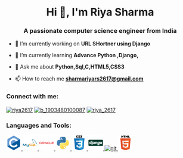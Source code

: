 <h1 align="center">Hi 👋, I'm Riya Sharma</h1>
<h3 align="center">A passionate computer science engineer from India</h3>

<!-- <p align="left"> <img src="https://komarev.com/ghpvc/?username=rashipandey87&label=Profile%20views&color=0e75b6&style=flat" alt="rashipandey87" /> </p> -->

<!-- <p align="left"> <a href="https://twitter.com/rashipa05613801" target="blank"><img src="https://img.shields.io/twitter/follow/rashipa05613801?logo=twitter&style=for-the-badge" alt="rashipa05613801" /></a> </p> -->

- 🔭 I’m currently working on **URL SHortner using Django**

- 🌱 I’m currently learning **Advance Python ,Django,**

- 💬 Ask me about **Python,Sql,C,HTML5,CSS3**

- 📫 How to reach me **sharmariyars2617@gmail.com**

<h3 align="left">Connect with me:</h3>
<p align="left">
<!-- <a href="https://twitter.com/rashipa05613801" target="blank"><img align="center" src="https://raw.githubusercontent.com/rahuldkjain/github-profile-readme-generator/master/src/images/icons/Social/twitter.svg" alt="rashipa05613801" height="30" width="40" /></a> -->
<a href="https://www.linkedin.com/in/riya-sharma-6978b1211/" target="blank"><img align="center" src="https://raw.githubusercontent.com/rahuldkjain/github-profile-readme-generator/master/src/images/icons/Social/linked-in-alt.svg" alt="riya2617" height="30" width="40" /></a>
<a href="https://www.hackerrank.com/B_1903480100087" target="blank"><img align="center" src="https://raw.githubusercontent.com/rahuldkjain/github-profile-readme-generator/master/src/images/icons/Social/hackerrank.svg" alt="b_1903480100087" height="30" width="40" /></a>
<a href="https://leetcode.com/Riya_2617/" target="blank"><img align="center" src="https://raw.githubusercontent.com/rahuldkjain/github-profile-readme-generator/master/src/images/icons/Social/leet-code.svg" alt="riya_2617" height="30" width="40" /></a>
</p>

<h3 align="left">Languages and Tools:</h3>
<p align="left"> <a href="https://www.cprogramming.com/" target="_blank" rel="noreferrer"> <img src="https://raw.githubusercontent.com/devicons/devicon/master/icons/c/c-original.svg" alt="c" width="40" height="40"/> </a> <a href="https://www.mysql.com/" target="_blank" rel="noreferrer"> <img src="https://raw.githubusercontent.com/devicons/devicon/master/icons/mysql/mysql-original-wordmark.svg" alt="mysql" width="40" height="40"/> </a> <a href="https://www.oracle.com/" target="_blank" rel="noreferrer"> <img src="https://raw.githubusercontent.com/devicons/devicon/master/icons/oracle/oracle-original.svg" alt="oracle" width="40" height="40"/> </a> <a href="https://www.python.org" target="_blank" rel="noreferrer"> <img src="https://raw.githubusercontent.com/devicons/devicon/master/icons/python/python-original.svg" alt="python" width="40" height="40"/> </a> <a href="https://www.w3schools.com/css/" target="_blank"> <img src="https://raw.githubusercontent.com/devicons/devicon/master/icons/css3/css3-original-wordmark.svg" alt="css3" width="40" height="40"/> </a> <a href="https://www.djangoproject.com/" target="_blank"> <img src="https://raw.githubusercontent.com/devicons/devicon/master/icons/django/django-original.svg" alt="django" width="40" height="40"/> </a> <a href="https://git-scm.com/" target="_blank"> <img src="https://www.vectorlogo.zone/logos/git-scm/git-scm-icon.svg" alt="git" width="40" height="40"/> </a> <a href="https://www.w3.org/html/" target="_blank"> <img src="https://raw.githubusercontent.com/devicons/devicon/master/icons/html5/html5-original-wordmark.svg" alt="html5" width="40" height="40"/> </a></p>


<!-- <p><img align="left" src="https://github-readme-stats.vercel.app/api/top-langs?username=rashipandey87&show_icons=true&locale=en&layout=compact" alt="rashipandey87" /></p> -->

<!-- <p>&nbsp;<img align="center" src="https://github-readme-stats.vercel.app/api?username=rashipandey87&show_icons=true&locale=en" alt="rashipandey87" /></p> -->
